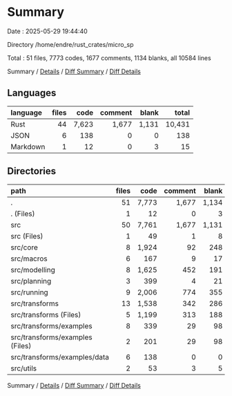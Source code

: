 # Summary

Date : 2025-05-29 19:44:40

Directory /home/endre/rust_crates/micro_sp

Total : 51 files,  7773 codes, 1677 comments, 1134 blanks, all 10584 lines

Summary / [Details](details.md) / [Diff Summary](diff.md) / [Diff Details](diff-details.md)

## Languages
| language | files | code | comment | blank | total |
| :--- | ---: | ---: | ---: | ---: | ---: |
| Rust | 44 | 7,623 | 1,677 | 1,131 | 10,431 |
| JSON | 6 | 138 | 0 | 0 | 138 |
| Markdown | 1 | 12 | 0 | 3 | 15 |

## Directories
| path | files | code | comment | blank | total |
| :--- | ---: | ---: | ---: | ---: | ---: |
| . | 51 | 7,773 | 1,677 | 1,134 | 10,584 |
| . (Files) | 1 | 12 | 0 | 3 | 15 |
| src | 50 | 7,761 | 1,677 | 1,131 | 10,569 |
| src (Files) | 1 | 49 | 1 | 8 | 58 |
| src/core | 8 | 1,924 | 92 | 248 | 2,264 |
| src/macros | 6 | 167 | 9 | 17 | 193 |
| src/modelling | 8 | 1,625 | 452 | 191 | 2,268 |
| src/planning | 3 | 399 | 4 | 21 | 424 |
| src/running | 9 | 2,006 | 774 | 355 | 3,135 |
| src/transforms | 13 | 1,538 | 342 | 286 | 2,166 |
| src/transforms (Files) | 5 | 1,199 | 313 | 188 | 1,700 |
| src/transforms/examples | 8 | 339 | 29 | 98 | 466 |
| src/transforms/examples (Files) | 2 | 201 | 29 | 98 | 328 |
| src/transforms/examples/data | 6 | 138 | 0 | 0 | 138 |
| src/utils | 2 | 53 | 3 | 5 | 61 |

Summary / [Details](details.md) / [Diff Summary](diff.md) / [Diff Details](diff-details.md)